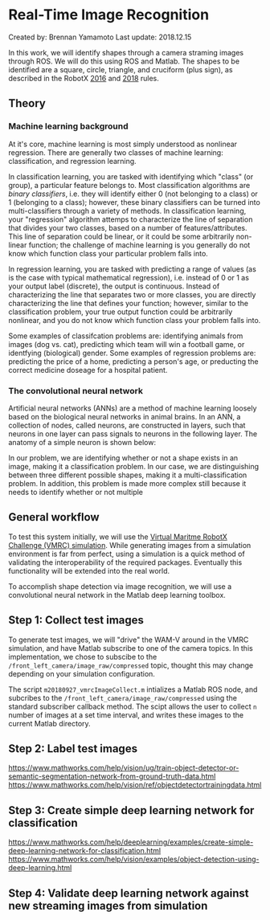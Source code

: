 # Real-Time Image Recognition

Created by: Brennan Yamamoto
Last update: 2018.12.15

In this work, we will identify shapes through a camera straming images through ROS.  We will do this using ROS and Matlab.  The shapes to be identified are a square, circle, triangle, and cruciform (plus sign), as described in the RobotX [2016](https://www.robotx.org/images/files/2016-MRC-Tasks-2016-11-28.pdf) and [2018](https://www.robotx.org/images/RobotX-2018-Tasks_v2.0.pdf) rules.

## Theory

### Machine learning background
At it's core, machine learning is most simply understood as nonlinear regression.  There are generally two classes of machine learning: classification, and regression learning.

In classification learning, you are tasked with identifying which "class" (or group), a particular feature belongs to.  Most classification algorithms are _binary classifiers_, i.e. they will identify either 0 (not belonging to a class) or 1 (belonging to a class); however, these binary classifiers can be turned into multi-classifiers through a variety of methods.  In classification learning, your "regression" algorithm attemps to characterize the line of separation that divides your two classes, based on a number of features/attributes.  This line of separation could be linear, or it could be some arbitrarily non-linear function; the challenge of machine learning is you generally do not know which function class your particular problem falls into.

In regression learning, you are tasked with predicting a range of values (as is the case with typical mathematical regression), i.e. instead of 0 or 1 as your output label (discrete), the output is continuous.  Instead of characterizing the line that separates two or more classes, you are directly characterizing the line that defines your function; however, similar to the classification problem, your true output function could be arbitrarily nonlinear, and you do not know which function class your problem falls into.

Some examples of classifcation problems are: identifying animals from images (dog vs. cat), predicting which team will win a football game, or identfying (biological) gender.  Some examples of regression problems are: predicting the price of a home, predicting a person's age, or preducting the correct medicine doseage for a hospital patient.

### The convolutional neural network

Artificial neural networks (ANNs) are a method of machine learning loosely based on the biological neural networks in animal brains.  In an ANN, a collection of nodes, called neurons, are constructed in layers, such that neurons in one layer can pass signals to neurons in the following layer.  The anatomy of a simple neuron is shown below:

In our problem, we are identifying whether or not a shape exists in an image, making it a classification problem.  In our case, we are distinguishing between three different possible shapes, making it a multi-classification problem.  In addition, this problem is made more complex still because it needs to identify whether or not multiple 

## General workflow
To test this system initially, we will use the [Virtual Maritme RobotX Challenge (VMRC) simulation](https://bitbucket.org/osrf/vmrc).  While generating images from a simulation environment is far from perfect, using a simulation is a quick method of validating the interoperability of the required packages.  Eventually this functionality will be extended into the real world.  

To accomplish shape detection via image recognition, we will use a convolutional neural network in the Matlab deep learning toolbox.  

## Step 1: Collect test images
To generate test images, we will "drive" the WAM-V around in the VMRC simulation, and have Matlab subscribe to one of the camera topics.  In this implementation, we chose to subscibe to the `/front_left_camera/image_raw/compressed` topic, thought this may change depending on your simulation configuration.  

The script `m20180927_vmrcImageCollect.m` intializes a Matlab ROS node, and subcribes to the `/front_left_camera/image_raw/compressed` using the standard subscriber callback method.  The scipt allows the user to collect `n` number of images at a set time interval, and writes these images to the current Matlab directory.  

## Step 2: Label test images
https://www.mathworks.com/help/vision/ug/train-object-detector-or-semantic-segmentation-network-from-ground-truth-data.html
https://www.mathworks.com/help/vision/ref/objectdetectortrainingdata.html

## Step 3: Create simple deep learning network for classification
https://www.mathworks.com/help/deeplearning/examples/create-simple-deep-learning-network-for-classification.html
https://www.mathworks.com/help/vision/examples/object-detection-using-deep-learning.html


## Step 4: Validate deep learning network against new streaming images from simulation

